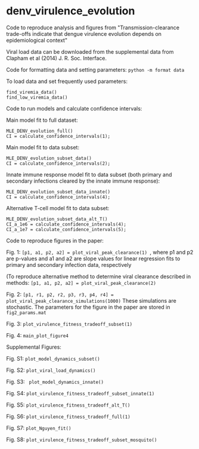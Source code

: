 # denv_virulence_evolution
Code to reproduce analysis and figures from  "Transmission-clearance trade-offs indicate that dengue virulence evolution depends on epidemiological context"

Viral load data can be downloaded from the supplemental data from Clapham et al (2014) J. R. Soc. Interface. 

Code for formatting data and setting parameters: 
```python -m format data```

To load data and set frequently used parameters: 
```
find_viremia_data()
find_low_viremia_data()
```

Code to run models and calculate confidence intervals: 

Main model fit to full dataset:
```
MLE_DENV_evolution_full()
CI = calculate_confidence_intervals(1); 
```

Main model fit to data subset:
```
MLE_DENV_evolution_subset_data()
CI = calculate_confidence_intervals(2); 
```

Innate immune response model fit to data subset (both primary and secondary infections cleared by the innate immune response): 
```
MLE_DENV_evolution_subset_data_innate()
CI = calculate_confidence_intervals(4); 
```

Alternative T-cell model fit to data subset:
```
MLE_DENV_evolution_subset_data_alt_T()
CI_a_1e6 = calculate_confidence_intervals(4); 
CI_a_1e7 = calculate_confidence_intervals(5);
```

Code to reproduce figures in the paper:

Fig. 1: ```[p1, a1, p2, a2] = plot_viral_peak_clearance(1) ```, where p1 and p2 are p-values and a1 and a2 are slope values for linear regression fits to primary and secondary infection data, respectively

(To reproduce alternative method to determine viral clearance described in methods: ```[p1, a1, p2, a2] = plot_viral_peak_clearance(2) ```

Fig. 2: ```[p1, r1, p2, r2, p3, r3, p4, r4] = plot_viral_peak_clearance_simulations(1000)```
These simulations are stochastic. The parameters for the figure in the paper are stored in ```fig2_params.mat```

Fig. 3: ```plot_virulence_fitness_tradeoff_subset(1)```

Fig. 4: ```main_plot_figure4```

Supplemental Figures: 

Fig. S1: ```plot_model_dynamics_subset()```

Fig. S2: ```plot_viral_load_dynamics()```

Fig. S3: ``` plot_model_dynamics_innate()```

Fig. S4: ```plot_virulence_fitness_tradeoff_subset_innate(1)```

Fig. S5: ```plot_virulence_fitness_tradeoff_alt_T()```

Fig. S6:  ```plot_virulence_fitness_tradeoff_full(1)```

Fig. S7: ```plot_Nguyen_fit()```

Fig. S8:  ```plot_virulence_fitness_tradeoff_subset_mosquito()```
